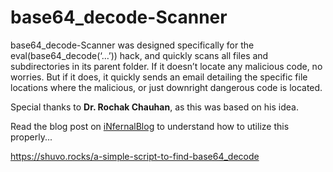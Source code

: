 # base64_decode-Scanner

base64_decode-Scanner was designed specifically for the eval(base64_decode(‘…’)) hack, and quickly scans all files and subdirectories in its parent folder.  If it doesn’t locate any malicious code, no worries.  But if it does, it quickly sends an email detailing the specific file locations where the malicious, or just downright dangerous code is located.

Special thanks to **Dr. Rochak Chauhan**, as this was based on his idea.

Read the blog post on [iNfernalBlog](https://syedshariefi.com) to understand how to utilize this properly...

https://shuvo.rocks/a-simple-script-to-find-base64_decode
